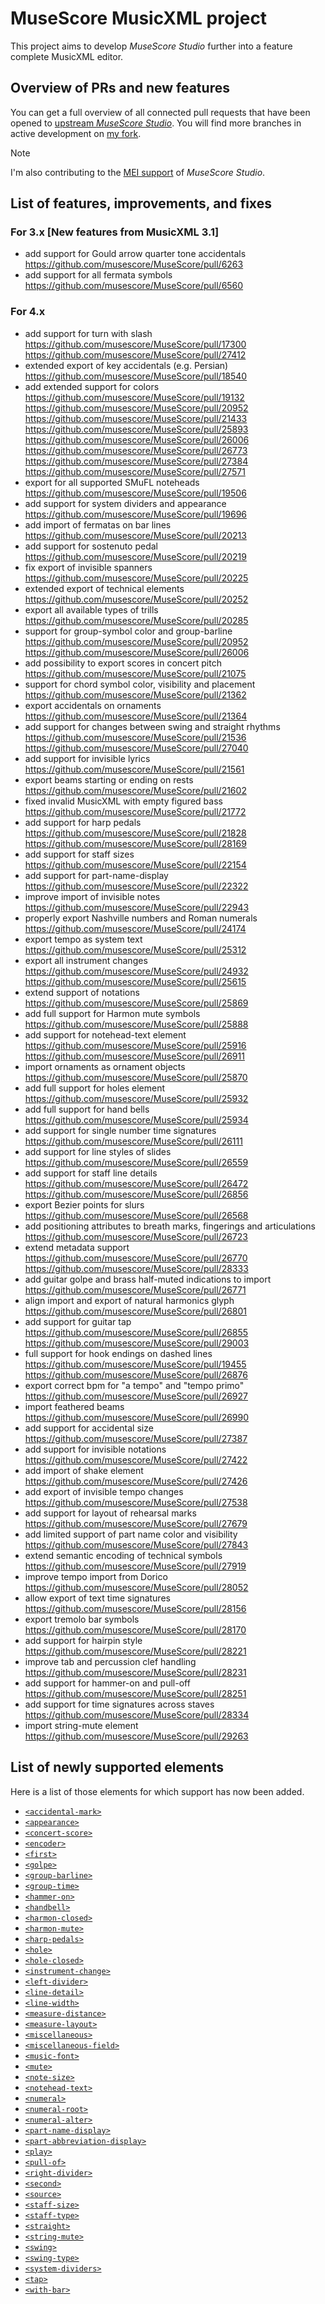 # MuseScore MusicXML project

This project aims to develop _MuseScore Studio_ further into a feature complete MusicXML editor.

## Overview of PRs and new features

You can get a full overview of all connected pull requests that have been opened to [upstream _MuseScore Studio_](https://github.com/musescore/MuseScore/pulls?q=is%3Apr+author%3Arettinghaus+MusicXML).
You will find more branches in active development on [my fork](https://github.com/rettinghaus/MuseScore).

> [!NOTE]
> I'm also contributing to the [MEI support](https://github.com/musescore/MuseScore/pulls?q=is%3Apr+author%3Arettinghaus+MEI) of _MuseScore Studio_.

## List of features, improvements, and fixes

### For 3.x [New features from MusicXML 3.1]

* add support for Gould arrow quarter tone accidentals
<https://github.com/musescore/MuseScore/pull/6263>
* add support for all fermata symbols
<https://github.com/musescore/MuseScore/pull/6560>

### For 4.x

* add support for turn with slash  
<https://github.com/musescore/MuseScore/pull/17300>
<https://github.com/musescore/MuseScore/pull/27412>
* extended export of key accidentals (e.g. Persian)
<https://github.com/musescore/MuseScore/pull/18540>
* add extended support for colors  
<https://github.com/musescore/MuseScore/pull/19132>
<https://github.com/musescore/MuseScore/pull/20952>
<https://github.com/musescore/MuseScore/pull/21433>
<https://github.com/musescore/MuseScore/pull/25893>
<https://github.com/musescore/MuseScore/pull/26006>
<https://github.com/musescore/MuseScore/pull/26773>
<https://github.com/musescore/MuseScore/pull/27384>
<https://github.com/musescore/MuseScore/pull/27571>
* export for all supported SMuFL noteheads
<https://github.com/musescore/MuseScore/pull/19506>
* add support for system dividers and appearance
<https://github.com/musescore/MuseScore/pull/19696>
* add import of fermatas on bar lines
<https://github.com/musescore/MuseScore/pull/20213>
* add support for sostenuto pedal
<https://github.com/musescore/MuseScore/pull/20219>
* fix export of invisible spanners
<https://github.com/musescore/MuseScore/pull/20225>
* extended export of technical elements
<https://github.com/musescore/MuseScore/pull/20252>
* export all available types of trills
<https://github.com/musescore/MuseScore/pull/20285>
* support for group-symbol color and group-barline  
<https://github.com/musescore/MuseScore/pull/20952>
<https://github.com/musescore/MuseScore/pull/26006>
* add possibility to export scores in concert pitch
<https://github.com/musescore/MuseScore/pull/21075>
* support for chord symbol color, visibility and placement
<https://github.com/musescore/MuseScore/pull/21362>
* export accidentals on ornaments
<https://github.com/musescore/MuseScore/pull/21364>
* add support for changes between swing and straight rhythms  
<https://github.com/musescore/MuseScore/pull/21536>
<https://github.com/musescore/MuseScore/pull/27040>
* add support for invisible lyrics
<https://github.com/musescore/MuseScore/pull/21561>
* export beams starting or ending on rests
<https://github.com/musescore/MuseScore/pull/21602>
* fixed invalid MusicXML with empty figured bass
<https://github.com/musescore/MuseScore/pull/21772>
* add support for harp pedals  
<https://github.com/musescore/MuseScore/pull/21828>
<https://github.com/musescore/MuseScore/pull/28169>
* add support for staff sizes
<https://github.com/musescore/MuseScore/pull/22154>
* add support for part-name-display
<https://github.com/musescore/MuseScore/pull/22322>
* improve import of invisible notes
<https://github.com/musescore/MuseScore/pull/22943>
* properly export Nashville numbers and Roman numerals
<https://github.com/musescore/MuseScore/pull/24174>
* export tempo as system text
<https://github.com/musescore/MuseScore/pull/25312>
* export all instrument changes  
<https://github.com/musescore/MuseScore/pull/24932>
<https://github.com/musescore/MuseScore/pull/25615>
* extend support of notations
<https://github.com/musescore/MuseScore/pull/25869>
* add full support for Harmon mute symbols
<https://github.com/musescore/MuseScore/pull/25888>
* add support for notehead-text element  
<https://github.com/musescore/MuseScore/pull/25916>
<https://github.com/musescore/MuseScore/pull/26911>
* import ornaments as ornament objects
<https://github.com/musescore/MuseScore/pull/25870>
* add full support for holes element
<https://github.com/musescore/MuseScore/pull/25932>
* add full support for hand bells
<https://github.com/musescore/MuseScore/pull/25934>
* add support for single number time signatures
<https://github.com/musescore/MuseScore/pull/26111>
* add support for line styles of slides
<https://github.com/musescore/MuseScore/pull/26559>
* add support for staff line details  
<https://github.com/musescore/MuseScore/pull/26472>
<https://github.com/musescore/MuseScore/pull/26856>
* export Bezier points for slurs
<https://github.com/musescore/MuseScore/pull/26568>
* add positioning attributes to breath marks, fingerings and articulations
<https://github.com/musescore/MuseScore/pull/26723>
* extend metadata support
<https://github.com/musescore/MuseScore/pull/26770>
<https://github.com/musescore/MuseScore/pull/28333>
* add guitar golpe and brass half-muted indications to import
<https://github.com/musescore/MuseScore/pull/26771>
* align import and export of natural harmonics glyph
<https://github.com/musescore/MuseScore/pull/26801>
* add support for guitar tap
<https://github.com/musescore/MuseScore/pull/26855>
<https://github.com/musescore/MuseScore/pull/29003>
* full support for hook endings on dashed lines  
<https://github.com/musescore/MuseScore/pull/19455>
<https://github.com/musescore/MuseScore/pull/26876>
* export correct bpm for "a tempo" and "tempo primo"
<https://github.com/musescore/MuseScore/pull/26927>
* import feathered beams
<https://github.com/musescore/MuseScore/pull/26990>
* add support for accidental size
<https://github.com/musescore/MuseScore/pull/27387>
* add support for invisible notations
<https://github.com/musescore/MuseScore/pull/27422>
* add import of shake element
<https://github.com/musescore/MuseScore/pull/27426>
* add export of invisible tempo changes
<https://github.com/musescore/MuseScore/pull/27538>
* add support for layout of rehearsal marks
<https://github.com/musescore/MuseScore/pull/27679>
* add limited support of part name color and visibility
<https://github.com/musescore/MuseScore/pull/27843>
* extend semantic encoding of technical symbols
<https://github.com/musescore/MuseScore/pull/27919>
* improve tempo import from Dorico
<https://github.com/musescore/MuseScore/pull/28052>
* allow export of text time signatures
<https://github.com/musescore/MuseScore/pull/28156>
* export tremolo bar symbols
<https://github.com/musescore/MuseScore/pull/28170>
* add support for hairpin style
<https://github.com/musescore/MuseScore/pull/28221>
* improve tab and percussion clef handling
<https://github.com/musescore/MuseScore/pull/28231>
* add support for hammer-on and pull-off
<https://github.com/musescore/MuseScore/pull/28251>
* add support for time signatures across staves
<https://github.com/musescore/MuseScore/pull/28334>
* import string-mute element
<https://github.com/musescore/MuseScore/pull/29263>

## List of newly supported elements

Here is a list of those elements for which support has now been added.

* [`<accidental-mark>`](https://www.w3.org/2021/06/musicxml40/musicxml-reference/elements/accidental-mark/)
* [`<appearance>`](https://www.w3.org/2021/06/musicxml40/musicxml-reference/elements/appearance/)
* [`<concert-score>`](https://www.w3.org/2021/06/musicxml40/musicxml-reference/concert-score/appearance/)
* [`<encoder>`](https://www.w3.org/2021/06/musicxml40/musicxml-reference/elements/encoder/)
* [`<first>`](https://www.w3.org/2021/06/musicxml40/musicxml-reference/elements/first/)
* [`<golpe>`](https://www.w3.org/2021/06/musicxml40/musicxml-reference/elements/golpe/)
* [`<group-barline>`](https://www.w3.org/2021/06/musicxml40/musicxml-reference/elements/group-barline/)
* [`<group-time>`](https://www.w3.org/2021/06/musicxml40/musicxml-reference/elements/group-time/)
* [`<hammer-on>`](https://www.w3.org/2021/06/musicxml40/musicxml-reference/elements/hammer-on/)
* [`<handbell>`](https://www.w3.org/2021/06/musicxml40/musicxml-reference/elements/handbell/)
* [`<harmon-closed>`](https://www.w3.org/2021/06/musicxml40/musicxml-reference/elements/harmon-closed/)
* [`<harmon-mute>`](https://www.w3.org/2021/06/musicxml40/musicxml-reference/elements/harmon-mute/)
* [`<harp-pedals>`](https://www.w3.org/2021/06/musicxml40/musicxml-reference/elements/harp-pedals/)
* [`<hole>`](https://www.w3.org/2021/06/musicxml40/musicxml-reference/elements/hole/)
* [`<hole-closed>`](https://www.w3.org/2021/06/musicxml40/musicxml-reference/elements/hole-closed/)
* [`<instrument-change>`](https://www.w3.org/2021/06/musicxml40/musicxml-reference/elements/instrument-change/)
* [`<left-divider>`](https://www.w3.org/2021/06/musicxml40/musicxml-reference/elements/left-divider/)
* [`<line-detail>`](https://www.w3.org/2021/06/musicxml40/musicxml-reference/elements/line-detail/)
* [`<line-width>`](https://www.w3.org/2021/06/musicxml40/musicxml-reference/elements/line-width/)
* [`<measure-distance>`](https://www.w3.org/2021/06/musicxml40/musicxml-reference/elements/measure-distance/)
* [`<measure-layout>`](https://www.w3.org/2021/06/musicxml40/musicxml-reference/elements/measure-layout/)
* [`<miscellaneous>`](https://www.w3.org/2021/06/musicxml40/musicxml-reference/elements/miscellaneous/)
* [`<miscellaneous-field>`](https://www.w3.org/2021/06/musicxml40/musicxml-reference/elements/miscellaneous-field/)
* [`<music-font>`](https://www.w3.org/2021/06/musicxml40/musicxml-reference/elements/music-font/)
* [`<mute>`](https://www.w3.org/2021/06/musicxml40/musicxml-reference/elements/mute/)
* [`<note-size>`](https://www.w3.org/2021/06/musicxml40/musicxml-reference/elements/note-size/)
* [`<notehead-text>`](https://www.w3.org/2021/06/musicxml40/musicxml-reference/elements/notehead-text/)
* [`<numeral>`](https://www.w3.org/2021/06/musicxml40/musicxml-reference/elements/numeral/)
* [`<numeral-root>`](https://www.w3.org/2021/06/musicxml40/musicxml-reference/elements/numeral-root/)
* [`<numeral-alter>`](https://www.w3.org/2021/06/musicxml40/musicxml-reference/elements/numeral-alter/)
* [`<part-name-display>`](https://www.w3.org/2021/06/musicxml40/musicxml-reference/elements/part-name-display/)
* [`<part-abbreviation-display>`](https://www.w3.org/2021/06/musicxml40/musicxml-reference/elements/part-abbreviation-display/)
* [`<play>`](https://www.w3.org/2021/06/musicxml40/musicxml-reference/elements/play/)
* [`<pull-of>`](https://www.w3.org/2021/06/musicxml40/musicxml-reference/elements/pull-of/)
* [`<right-divider>`](https://www.w3.org/2021/06/musicxml40/musicxml-reference/elements/right-divider/)
* [`<second>`](https://www.w3.org/2021/06/musicxml40/musicxml-reference/elements/second/)
* [`<source>`](https://www.w3.org/2021/06/musicxml40/musicxml-reference/elements/source/)
* [`<staff-size>`](https://www.w3.org/2021/06/musicxml40/musicxml-reference/elements/staff-size/)
* [`<staff-type>`](https://www.w3.org/2021/06/musicxml40/musicxml-reference/elements/staff-type/)
* [`<straight>`](https://www.w3.org/2021/06/musicxml40/musicxml-reference/elements/straight/)
* [`<string-mute>`](https://www.w3.org/2021/06/musicxml40/musicxml-reference/elements/string-mute/)
* [`<swing>`](https://www.w3.org/2021/06/musicxml40/musicxml-reference/elements/swing/)
* [`<swing-type>`](https://www.w3.org/2021/06/musicxml40/musicxml-reference/elements/swing-type/)
* [`<system-dividers>`](https://www.w3.org/2021/06/musicxml40/musicxml-reference/elements/system-dividers/)
* [`<tap>`](https://www.w3.org/2021/06/musicxml40/musicxml-reference/elements/tap/)
* [`<with-bar>`](https://www.w3.org/2021/06/musicxml40/musicxml-reference/elements/with-bar/)
